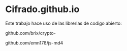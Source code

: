 # Cifrado.github.io
Este trabajo hace uso de las librerias de codigo abierto:

github.com/brix/crypto-

github.com/emn178/js-md4

